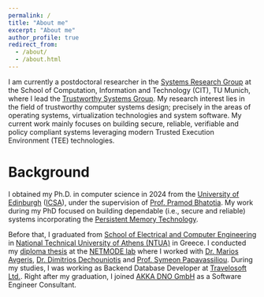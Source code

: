 ```yaml
---
permalink: /
title: "About me"
excerpt: "About me"
author_profile: true
redirect_from: 
  - /about/
  - /about.html
---
```


I am currently a postdoctoral researcher in the [Systems Research Group](https://dse.in.tum.de/) at the School of Computation, Information and Technology (CIT), TU Munich, where I lead the [Trustworthy Systems Group](https://dse.in.tum.de/trustworthy-systems-group/). 
My research interest lies in the field of trustworthy computer systems design; precisely in the areas of operating systems, virtualization technologies and system software. My current work mainly focuses on building secure, reliable, verifiable and policy compliant systems leveraging modern Trusted Execution Environment (TEE) technologies.

Background
====
I obtained my Ph.D. in computer science in 2024 from the [University of Edinburgh](https://www.ed.ac.uk/) ([ICSA](https://web.inf.ed.ac.uk/icsa)), under the supervision of [Prof. Pramod Bhatotia](https://dse.in.tum.de/bhatotia/). My work during my PhD focused on building dependable (i.e., secure and reliable) systems incorporating the [Persistent Memory Technology](https://www.snia.org/education/what-is-persistent-memory).

Before that, I graduated from [School of Electrical and Computer Engineering](https://www.ece.ntua.gr/en) in [National Technical University of Athens (NTUA)](https://www.ntua.gr/en/) in Greece. I conducted my [diploma thesis](http://artemis.cslab.ece.ntua.gr:8080/jspui/bitstream/123456789/13707/1/DT2018-0035.pdf) at the [NETMODE lab](http://www.netmode.ntua.gr/main/index.php) where I worked with [Dr. Marios Avgeris](https://scholar.google.com/citations?user=iTQI08AAAAAJ&hl=en), [Dr. Dimitrios Dechouniotis](https://scholar.google.com/citations?user=vDIKhicAAAAJ&hl=en) and [Prof. Symeon Papavassiliou](https://scholar.google.com/citations?user=qVvp2dEAAAAJ&hl=en). During my studies, I was working as Backend Database Developer at [Travelosoft Ltd.](https://travelsoft.gr/). Right after my graduation, I joined [AKKA DNO GmbH](https://www.akka-technologies.com/) as a Software Engineer Consultant.

<!-- ***Interests***: -->